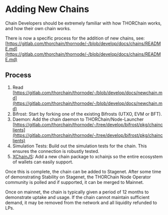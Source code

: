 # Adding New Chains

Chain Developers should be extremely familiar with how THORChain works, and how their own chain works.

There is now a specific process for the addition of new chains, see: [https://gitlab.com/thorchain/thornode/-/blob/develop/docs/chains/README.md](https://gitlab.com/thorchain/thornode/-/blob/develop/docs/chains/README.md)

## Process

1. Read [https://gitlab.com/thorchain/thornode/-/blob/develop/docs/newchain.md](https://gitlab.com/thorchain/thornode/-/blob/develop/docs/newchain.md)
2. Bifrost: Start by forking one of the existing Bifrosts (UTXO, EVM or BFT).
3. Daemon: Add the chain daemon to THORChain/Node-Launcher [https://gitlab.com/thorchain/thornode/-/tree/develop/bifrost/pkg/chainclients](https://gitlab.com/thorchain/thornode/-/tree/develop/bifrost/pkg/chainclients)
4. Simulation Tests: Build out the simulation tests for the chain. This ensures the connection is robustly tested.
5. [XChainJS](https://github.com/xchainjs/xchainjs-lib): Add a new chain package to xchainjs so the entire ecosystem of wallets can easily support.

Once this is complete, the chain can be added to Stagenet. After some time of demonstrating Stability on Stagenet, the THORChain Node Operator community is polled and if supported, it can be merged to Mainnet.

Once on mainnet, the chain is typically given a period of 12 months to demonstrate uptake and usage. If the chain cannot maintain sufficient demand, it may be removed from the network and all liquidity refunded to LPs.
